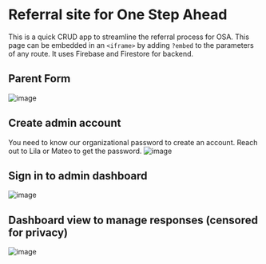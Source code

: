 # Referral site for One Step Ahead

This is a quick CRUD app to streamline the referral process for OSA. This page can be embedded in an `<iframe>` by adding `?embed` to the parameters of any route. It uses Firebase and Firestore for backend.

## Parent Form
![image](https://github.com/mrodz/osa-referrals/assets/79176075/dfbed40b-52ba-4ecc-a08e-8af084447bb6)

## Create admin account
You need to know our organizational password to create an account. Reach out to Lila or Mateo to get the password.
![image](https://github.com/mrodz/osa-referrals/assets/79176075/c5529c34-c340-4a93-a9a2-13ff05879c2d)

## Sign in to admin dashboard
![image](https://github.com/mrodz/osa-referrals/assets/79176075/f51e5a85-dd30-471b-b7da-62588b8b47e1)

## Dashboard view to manage responses (censored for privacy)
![image](https://github.com/mrodz/osa-referrals/assets/79176075/879cd534-5466-43de-b8dc-72d1ca2c4f64)

